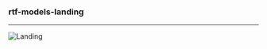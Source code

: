 ### rtf-models-landing

---
<div id="1">
<img src="https://i.ibb.co/RpjmCx7/Landing.gif" alt="Landing"/>
</div>

